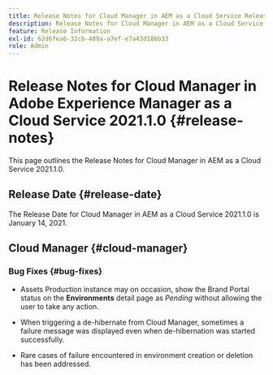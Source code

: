 ```yaml
---
title: Release Notes for Cloud Manager in AEM as a Cloud Service Release 2021.1.0
description: Release Notes for Cloud Manager in AEM as a Cloud Service Release 2021.1.0
feature: Release Information
exl-id: 62d6fea6-32cb-489a-a7ef-e7a43d186b33
role: Admin
---
```

# Release Notes for Cloud Manager in Adobe Experience Manager as a Cloud Service 2021.1.0 {#release-notes}

This page outlines the Release Notes for Cloud Manager in AEM as a Cloud Service 2021.1.0.

## Release Date {#release-date}

The Release Date for Cloud Manager in AEM as a Cloud Service 2021.1.0 is January 14, 2021.

## Cloud Manager {#cloud-manager}

### Bug Fixes  {#bug-fixes}

* Assets Production instance may on occasion, show the Brand Portal status on the **Environments** detail page as *Pending* without allowing the user to take any action.

* When triggering a de-hibernate from Cloud Manager, sometimes a failure message was displayed even when de-hibernation was started successfully. 

* Rare cases of failure encountered in environment creation or deletion has been addressed.
